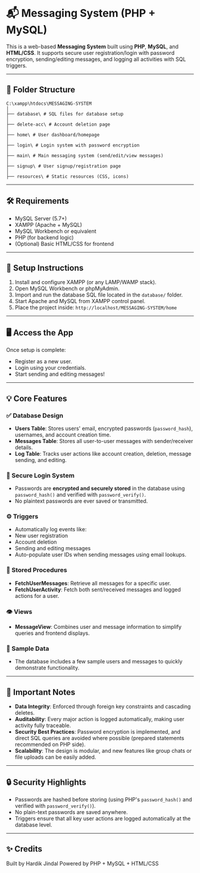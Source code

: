 # 📬 Messaging System (PHP + MySQL)

This is a web-based **Messaging System** built using **PHP**, **MySQL**, and **HTML/CSS**. It supports secure user registration/login with password encryption, sending/editing messages, and logging all activities with SQL triggers.

---

## 📁 Folder Structure
```
C:\xampp\htdocs\MESSAGING-SYSTEM
│
├── database\ # SQL files for database setup
│
├── delete-acc\ # Account deletion page
│
├── home\ # User dashboard/homepage
│
├── login\ # Login system with password encryption
│
├── main\ # Main messaging system (send/edit/view messages)
│
├── signup\ # User signup/registration page
│
├── resources\ # Static resources (CSS, icons)
```


---

## 🛠️ Requirements

- MySQL Server (5.7+)
- XAMPP (Apache + MySQL)
- MySQL Workbench or equivalent
- PHP (for backend logic)
- (Optional) Basic HTML/CSS for frontend

---

## 🚀 Setup Instructions

1. Install and configure XAMPP (or any LAMP/WAMP stack).
2. Open MySQL Workbench or phpMyAdmin.
3. Import and run the database SQL file located in the `database/` folder.
4. Start Apache and MySQL from XAMPP control panel.
5. Place the project inside:  ```http://localhost/MESSAGING-SYSTEM/home```

---

## 🖥️ Access the App
Once setup is complete:

- Register as a new user.
- Login using your credentials.
- Start sending and editing messages!

---

## 💡 Core Features

### ✅ Database Design

- **Users Table**: Stores users' email, encrypted passwords (`password_hash`), usernames, and account creation time.
- **Messages Table**: Stores all user-to-user messages with sender/receiver details.
- **Log Table**: Tracks user actions like account creation, deletion, message sending, and editing.

### 🔐 Secure Login System

- Passwords are **encrypted and securely stored** in the database using `password_hash()` and verified with `password_verify()`.
- No plaintext passwords are ever saved or transmitted.

### ⚙️ Triggers

- Automatically log events like:
- New user registration
- Account deletion
- Sending and editing messages
- Auto-populate user IDs when sending messages using email lookups.

### 📑 Stored Procedures

- **FetchUserMessages**: Retrieve all messages for a specific user.
- **FetchUserActivity**: Fetch both sent/received messages and logged actions for a user.

### 👁️ Views

- **MessageView**: Combines user and message information to simplify queries and frontend displays.

### 🧪 Sample Data

- The database includes a few sample users and messages to quickly demonstrate functionality.

---

## 📌 Important Notes

- **Data Integrity**: Enforced through foreign key constraints and cascading deletes.
- **Auditability**: Every major action is logged automatically, making user activity fully traceable.
- **Security Best Practices**: Password encryption is implemented, and direct SQL queries are avoided where possible (prepared statements recommended on PHP side).
- **Scalability**: The design is modular, and new features like group chats or file uploads can be easily added.

---

## 🔒 Security Highlights

- Passwords are hashed before storing (using PHP's `password_hash()` and verified with `password_verify()`).
- No plain-text passwords are saved anywhere.
- Triggers ensure that all key user actions are logged automatically at the database level.

---

## ✨ Credits

Built by Hardik Jindal
Powered by PHP + MySQL + HTML/CSS

